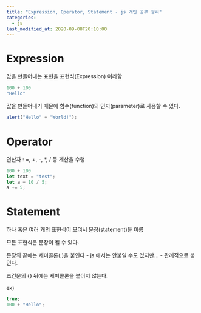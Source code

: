```yaml
---
title: "Expression, Operator, Statement - js 개인 공부 정리"
categories: 
  - js
last_modified_at: 2020-09-08T20:10:00
---
```


# Expression

값을 만들어내는 표현을 표현식(Expression) 이라함

```js
100 + 100  
"Hello"  
```


값을 만들어내기 때문에 함수(function)의 인자(parameter)로 사용할 수 있다.

```js
alert("Hello" + "World!");  
```

# Operator

연산자 : =, +, -, *, / 등 계산을 수행

```js
100 + 100  
let text = "test";
let a = 10 / 5;
a += 5;
```


# Statement

하나 혹은 여러 개의 표현식이 모여서 문장(statement)을 이룸

모든 표현식은 문장이 될 수 있다.

문장의 끝에는 세미콜론(;)을 붙인다 - js 에서는 안붙일 수도 있지만... - 관례적으로 붙인다.

조건문의 {} 뒤에는 세미콜론을 붙이지 않는다.

ex)  
```js
true;  
100 + "Hello";
```
